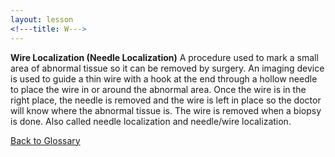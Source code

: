 ```yaml
---
layout: lesson
<!---title: W--->
---
```


**Wire Localization (Needle Localization)** 
A procedure used to mark a small area of abnormal tissue so it can be removed by surgery. An imaging device is used to guide a thin wire with a hook at the end through a hollow needle to place the wire in or around the abnormal area. Once the wire is in the right place, the needle is removed and the wire is left in place so the doctor will know where the abnormal tissue is. The wire is removed when a biopsy is done. Also called needle localization and needle/wire localization.

<a href="https://scnslabutsa.github.io/myhthelperEduContent/Glossary/index.html">Back to Glossary</a>
